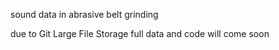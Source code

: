 sound data in abrasive belt grinding




due to Git Large File Storage full data and code will come soon
